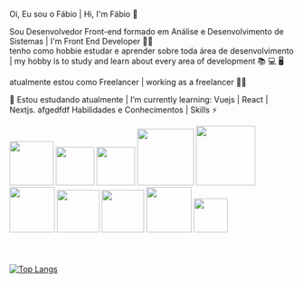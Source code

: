 Oi, Eu sou o Fábio | Hi, I'm Fábio 👋

Sou Desenvolvedor Front-end formado em Análise e Desenvolvimento de Sistemas | I'm Front End Developer :student: <br/> 
tenho como hobbie estudar e aprender sobre toda área de desenvolvimento | my hobby is to study and learn about every area of development :books: :computer: :desktop_computer:

atualmente estou como Freelancer | working as a freelancer :man_technologist:

🌱 Estou estudando atualmente | I’m currently learning: Vuejs | React | Nextjs.
afgedfdf
Habilidades e Conhecimentos | Skills ⚡

<div style="display: inline_block; margin-bottom: 5px">
<img src="https://img.shields.io/badge/HTML5-E34F26?style=for-the-badge&logo=html5&logoColor=white"/ width="78px">
<img src="https://img.shields.io/badge/CSS3-1572B6?style=for-the-badge&logo=css3&logoColor=white" width="68px">
<img src="https://img.shields.io/badge/Sass-CC6699?style=for-the-badge&logo=sass&logoColor=white" width="68px">
<img src="https://img.shields.io/badge/Bootstrap-563D7C?style=for-the-badge&logo=bootstrap&logoColor=white" width="100px">
<img src="https://img.shields.io/badge/JavaScript-F7DF1E?style=for-the-badge&logo=javascript&logoColor=black" width="105px">
<img src="https://img.shields.io/badge/jQuery-0769AD?style=for-the-badge&logo=jquery&logoColor=white" width="80px">
<img src="https://img.shields.io/badge/Vue.js-35495E?style=for-the-badge&logo=vue.js&logoColor=4FC08D" width="75px">
<img src="https://img.shields.io/badge/React-20232A?style=for-the-badge&logo=react&logoColor=61DAFB" width="75px">
<img src="https://img.shields.io/badge/Python-14354C?style=for-the-badge&logo=python&logoColor=white" width="80px">  
<img src="https://img.shields.io/badge/PHP-777BB4?style=for-the-badge&logo=php&logoColor=white" width="60px">
</div>
<br />
<br />

[![Top Langs](https://github-readme-stats.vercel.app/api/top-langs/?username=anuraghazra)](https://github.com/fab1opinto/github-readme-stats)

















<!--[![Top Langs](https://github-readme-stats.vercel.app/api/top-langs/?username=anuraghazra)](https://github.com/fab1opinto/github-readme-stats)-->






<!--
**fab1opinto/fab1opinto** is a ✨ _special_ ✨ repository because its `README.md` (this file) appears on your GitHub profile.

Here are some ideas to get you started:

- 🔭 I’m currently working on ...
- 🌱 I’m currently learning ...
- 👯 I’m looking to collaborate on ...
- 🤔 I’m looking for help with ...
- 💬 Ask me about ...
- 📫 How to reach me: ...
- 😄 Pronouns: ...
- ⚡ Fun fact: ...
-->
